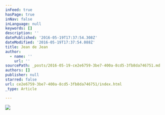 ```yaml
---
inFeed: true
hasPage: true
inNav: false
inLanguage: null
keywords: []
description: ''
datePublished: '2016-05-19T17:37:54.308Z'
dateModified: '2016-05-19T17:37:54.088Z'
title: Jean de Jean
author:
  - name: ''
    url: ''
sourcePath: _posts/2016-05-19-ce2e6759-3be7-400a-8cd5-3fb8da746751.md
authors: []
publisher: null
starred: false
url: ce2e6759-3be7-400a-8cd5-3fb8da746751/index.html
_type: Article

---
```

![](https://the-grid-user-content.s3-us-west-2.amazonaws.com/aa1ed563-9688-4a70-8652-e54ba4678ee1.jpg)